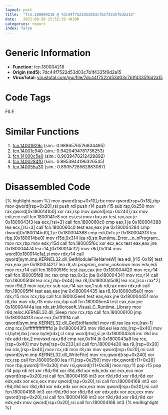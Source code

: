 ```yaml
---
layout: post
title:  "fcn.180004218 @ 7dc44f7522d53d03c7b1f4335f6d2a15"
date:   2021-08-30 15:52:19 +0300
categories: report
index: false
---
```


# Generic Information
- **Function:** fcn.180004218
- **Origin (md5):** 7dc44f7522d53d03c7b1f4335f6d2a15
- **VirusTotal:** [virustotal.com/gui/file/7dc44f7522d53d03c7b1f4335f6d2a15][virustotal_ref]

# Code Tags
<span class="tag" id="FILE">FILE</span>


# Similar Functions

1. [fcn.14001929c][similar_1_ref] (sim.: 0.9886576526834495)
2. [fcn.14001c940][similar_2_ref] (sim.: 0.9420494781736253)
3. [fcn.14000c5e0][similar_3_ref] (sim.: 0.9039470212429892)
4. [fcn.1400284f0][similar_4_ref] (sim.: 0.8953944196326545)
5. [fcn.140055a30][similar_5_ref] (sim.: 0.8905728562883087)


# Disassembled Code

{% highlight nasm %}
mov qword[rsp+0x10],rbx
mov qword[rsp+0x18],rbp
mov qword[rsp+0x20],rsi
push rdi
push r14
push r15
sub rsp,0x250
mov rax,qword[0x1800141b0]
xor rax,rsp
mov qword[rsp+0x240],rax
mov edi,ecx
call fcn.1800041e8
xor esi,esi
mov rbx,rax
test rax,rax
je 0x1800043f3
lea ecx,[rsi+3]
call fcn.1800060c0
cmp eax,1
je 0x180004388
lea ecx,[rsi+3]
call fcn.1800060c0
test eax,eax
jne 0x180004284
cmp dword[0x180014bd0],1
je 0x180004388
cmp edi,0xfc
je 0x1800043f3
lea rbp,[0x180014be0]
mov r15d,0x314
lea r8,str.Runtime_Error__n_nProgram:_
mov rcx,rbp
mov edx,r15d
call fcn.180005f6c
xor ecx,ecx
test eax,eax
jne 0x180004474
lea r14,[0x180014c12]
mov r8d,0x104
mov word[0x180014e1a],si
mov rdx,r14
call qword[sym.imp.KERNEL32.dll_GetModuleFileNameW]
lea edi,[r15-0x19]
test eax,eax
jne 0x1800042f7
lea r8,str._program_name_unknown_
mov edx,edi
mov rcx,r14
call fcn.180005f6c
test eax,eax
jne 0x180004420
mov rcx,r14
call fcn.180005fd8
inc rax
cmp rax,0x3c
jbe 0x180004341
mov rcx,r14
call fcn.180005fd8
lea rcx,[rbp-0x44]
lea r8,[0x18000d5d8]
lea rcx,[rcx+rax*2]
mov r9d,3
mov rax,rcx
sub rax,r14
sar rax,1
sub rdi,rax
mov rdx,rdi
call fcn.180005ff4
test eax,eax
jne 0x180004435
lea r8,[0x18000d5e0]
mov rdx,r15
mov rcx,rbp
call fcn.180005ee4
test eax,eax
jne 0x18000445f
mov r8,rbx
mov rdx,r15
mov rcx,rbp
call fcn.180005ee4
test eax,eax
jne 0x18000444a
lea rdx,str.Microsoft_Visual_C_Runtime_Library
mov r8d,reloc.KERNEL32.dll_Sleep
mov rcx,rbp
call fcn.180006100
jmp 0x1800043f3
mov ecx,0xfffffff4
call qword[sym.imp.KERNEL32.dll_GetStdHandle]
mov rdi,rax
lea rcx,[rax-1]
cmp rcx,0xfffffffffffffffd
ja 0x1800043f3
mov r8d,esi
lea rdx,[rsp+0x40]
mov cl,byte[rbx]
mov byte[rdx],cl
cmp word[rbx],si
je 0x1800043c6
inc r8d
inc rdx
add rbx,2
movsxd rax,r8d
cmp rax,0x1f4
jb 0x1800043a8
lea rcx,[rsp+0x40]
mov byte[rsp+0x233],sil
call fcn.180004e30
lea r9,[rsp+0x30]
lea rdx,[rsp+0x40]
mov rcx,rdi
mov r8,rax
mov qword[rsp+0x20],rsi
call qword[sym.imp.KERNEL32.dll_WriteFile]
mov rcx,qword[rsp+0x240]
xor rcx,rsp
call fcn.180005c80
lea r11,[rsp+0x250]
mov rbx,qword[r11+0x28]
mov rbp,qword[r11+0x30]
mov rsi,qword[r11+0x38]
mov rsp,r11
pop r15
pop r14
pop rdi
ret
xor r9d,r9d
xor r8d,r8d
xor edx,edx
xor ecx,ecx
mov qword[rsp+0x20],rsi
call fcn.180004168
int3
xor r9d,r9d
xor r8d,r8d
xor edx,edx
xor ecx,ecx
mov qword[rsp+0x20],rsi
call fcn.180004168
int3
xor r9d,r9d
xor r8d,r8d
xor edx,edx
xor ecx,ecx
mov qword[rsp+0x20],rsi
call fcn.180004168
int3
xor r9d,r9d
xor r8d,r8d
xor edx,edx
xor ecx,ecx
mov qword[rsp+0x20],rsi
call fcn.180004168
int3
xor r9d,r9d
xor r8d,r8d
xor edx,edx
mov qword[rsp+0x20],rsi
call fcn.180004168
int3
{% endhighlight %}


[similar_1_ref]: /report/fcn.14001929c@c5b958b285b208bffd52d8455e15d93a
[similar_2_ref]: /report/fcn.14001c940@3bee9e0608c478ffce0d10559aae732b
[similar_3_ref]: /report/fcn.14000c5e0@c4af5ec7826361dc5a22db79be296638
[similar_4_ref]: /report/fcn.1400284f0@3bee9e0608c478ffce0d10559aae732b
[similar_5_ref]: /report/fcn.140055a30@3bee9e0608c478ffce0d10559aae732b
[virustotal_ref]: https://www.virustotal.com/gui/file/7dc44f7522d53d03c7b1f4335f6d2a15